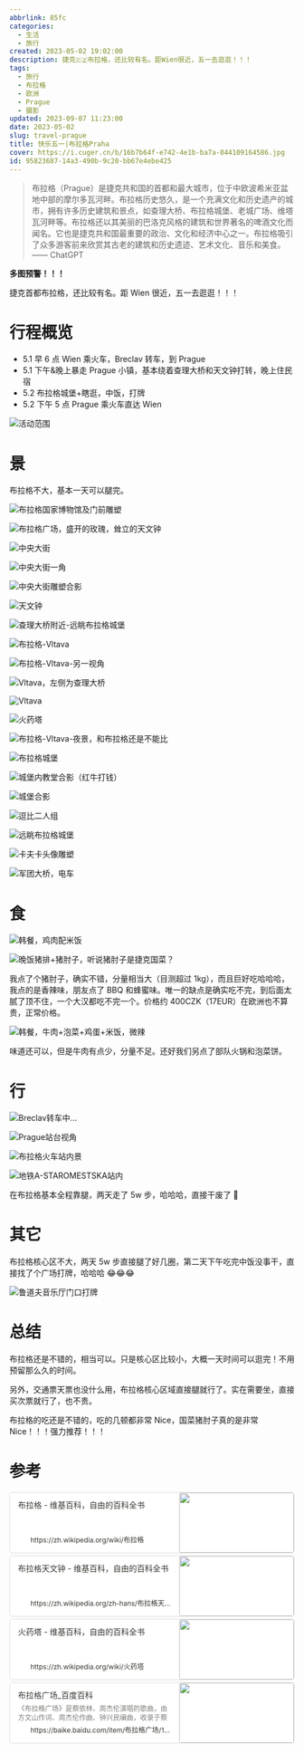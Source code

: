 ```yaml
---
abbrlink: 85fc
categories:
  - 生活
  - 旅行
created: 2023-05-02 19:02:00
description: 捷克🇨🇿布拉格，还比较有名。距Wien很近，五一去逛逛！！！
tags:
  - 旅行
  - 布拉格
  - 欧洲
  - Prague
  - 摄影
updated: 2023-09-07 11:23:00
date: 2023-05-02
slug: travel-prague
title: 快乐五一|布拉格Praha
cover: https://i.cuger.cn/b/16b7b64f-e742-4e1b-ba7a-044109164586.jpg
id: 95823687-14a3-490b-9c20-bb67e4ebe425
---
```


> 布拉格（Prague）是捷克共和国的首都和最大城市，位于中欧波希米亚盆地中部的摩尔多瓦河畔。布拉格历史悠久，是一个充满文化和历史遗产的城市，拥有许多历史建筑和景点，如查理大桥、布拉格城堡、老城广场、维塔瓦河畔等。布拉格还以其美丽的巴洛克风格的建筑和世界著名的啤酒文化而闻名。它也是捷克共和国最重要的政治、文化和经济中心之一。布拉格吸引了众多游客前来欣赏其古老的建筑和历史遗迹、艺术文化、音乐和美食。—— ChatGPT

**多图预警！！！**

捷克首都布拉格，还比较有名。距 Wien 很近，五一去逛逛！！！

# 行程概览

- 5.1 早 6 点 Wien 乘火车，Breclav 转车，到 Prague
- 5.1 下午&晚上暴走 Prague 小镇，基本绕着查理大桥和天文钟打转，晚上住民宿
- 5.2 布拉格城堡+瞎逛，中饭，打牌
- 5.2 下午 5 点 Prague 乘火车直达 Wien

![活动范围](https://i.cuger.cn/b/ebe886e7-0287-48aa-a29f-3cbfa1b21326.png)

# 景

布拉格不大，基本一天可以腿完。

![布拉格国家博物馆及门前雕塑](https://i.cuger.cn/b/c9b6060e-948e-4920-876c-1a3eb9abe18b.jpg)

![布拉格广场，盛开的玫瑰，耸立的天文钟](https://i.cuger.cn/b/01631802-643a-429c-b77b-1f8179f551d8.jpg)

![中央大街](https://i.cuger.cn/b/62435c41-705a-42ae-b326-9b361134c33e.jpg)

![中央大街一角](https://i.cuger.cn/b/dcf81e79-7673-4c6d-9ad2-b22ab908abbc.jpg)

![中央大街雕塑合影](https://i.cuger.cn/b/9a85c450-9f21-4f99-98cc-19e840cbccfd.jpg)

![天文钟](https://i.cuger.cn/b/06f49094-1d0d-400d-af84-eb565ed9d65f.jpg)

![查理大桥附近-远眺布拉格城堡](https://i.cuger.cn/b/591fe0ed-a454-4ab8-bb15-8bdf31be3ab8.jpg)

![布拉格-Vltava](https://i.cuger.cn/b/0aee1edd-9408-4897-adf4-5d36ab64ab7a.jpg)

![布拉格-Vltava-另一视角](https://i.cuger.cn/b/3724c4b6-73c8-4890-9db7-c4ebed5ab3cb.jpg)

![Vltava，左侧为查理大桥](https://i.cuger.cn/b/52d2400e-b956-42d6-896e-6c6e62d40205.jpg)

![Vltava](https://i.cuger.cn/b/dfd37877-f1a3-46cb-b97a-bc0deebfcae7.jpg)

![火药塔](https://i.cuger.cn/b/5720523d-e26c-419f-b414-c617fc42cee0.jpg)

![布拉格-Vltava-夜景，和布拉格还是不能比](https://i.cuger.cn/b/bf800cee-9c33-43b6-a971-8b3e3870d509.jpg)

![布拉格城堡](https://i.cuger.cn/b/21c72fef-da25-45dd-8072-5a0775eeff87.jpg)

![城堡内教堂合影（红牛打钱）](https://i.cuger.cn/b/12d7d7ef-6d4a-4662-8dcf-e2b4c944a0d0.jpg)

![城堡合影](https://i.cuger.cn/b/4891f3d1-559a-4291-9beb-16ad0d393f5c.jpg)

![逗比二人组](https://i.cuger.cn/b/714527b9-9df5-43b5-a69b-3f6a81510939.png)

![远眺布拉格城堡](https://i.cuger.cn/b/99dd459d-5c66-4ec5-ab21-071c747f60f5.jpg)

![卡夫卡头像雕塑](https://i.cuger.cn/b/66c77acd-4f6f-4f76-a75c-a37cbac1d6d6.jpg)

![军团大桥，电车](https://i.cuger.cn/b/409d7e8d-801e-442c-b825-404a30769f2c.jpg)

# 食

![韩餐，鸡肉配米饭](https://i.cuger.cn/b/09080008-11d0-43b3-afba-839df03673c2.jpg)

![晚饭猪排+猪肘子，听说猪肘子是捷克国菜？](https://i.cuger.cn/b/e4792927-f31b-4f7d-b4d5-563744364dd8.jpg)

我点了个猪肘子，确实不错，分量相当大（目测超过 1kg），而且巨好吃哈哈哈，我点的是香辣味，朋友点了 BBQ 和蜂蜜味。唯一的缺点是确实吃不完，到后面太腻了顶不住，一个大汉都吃不完一个。价格约 400CZK（17EUR）在欧洲也不算贵，正常价格。

![韩餐，牛肉+泡菜+鸡蛋+米饭，微辣](https://i.cuger.cn/b/52d3317d-a723-4c2b-aeaf-ff4c3079bd03.jpg)

味道还可以，但是牛肉有点少，分量不足。还好我们另点了部队火锅和泡菜饼。

# 行

![Breclav转车中…](https://i.cuger.cn/b/28ca5b55-605b-4be1-9cdf-49770e395d1a.jpg)

![Prague站台视角](https://i.cuger.cn/b/43b87b2d-e673-4978-a9d8-1ed92dc5c9a8.jpg)

![布拉格火车站内景](https://i.cuger.cn/b/e995846b-6489-4605-aef1-0b9d6eb70002.jpg)

![地铁A-STAROMESTSKA站内](https://i.cuger.cn/b/0e6e820b-04d7-4ece-8d97-34bd022d8d8c.jpg)

在布拉格基本全程靠腿，两天走了 5w 步，哈哈哈，直接干废了 🤣

# 其它

布拉格核心区不大，两天 5w 步直接腿了好几圈，第二天下午吃完中饭没事干，直接找了个广场打牌，哈哈哈 😂😂😂

![鲁道夫音乐厅门口打牌](https://i.cuger.cn/b/0576f070-60f5-47c8-ab31-e21a9f35267e.jpg)

# 总结

布拉格还是不错的，相当可以。只是核心区比较小，大概一天时间可以逛完！不用预留那么久的时间。

另外，交通票天票也没什么用，布拉格核心区域直接腿就行了。实在需要坐，直接买次票就行了，也不贵。

布拉格的吃还是不错的，吃的几顿都非常 Nice，国菜猪肘子真的是非常 Nice！！！强力推荐！！！

# 参考

<div style="width: 100%; margin-top: 4px; margin-bottom: 4px;"><div style="display: flex; background:white;border-radius:5px"><a href="https://zh.wikipedia.org/wiki/布拉格"target="_blank"rel="noopener noreferrer"style="display: flex; color: inherit; text-decoration: none; user-select: none; transition: background 20ms ease-in 0s; cursor: pointer; flex-grow: 1; min-width: 0px; flex-wrap: wrap-reverse; align-items: stretch; text-align: left; overflow: hidden; border: 1px solid rgba(55, 53, 47, 0.16); border-radius: 5px; position: relative; fill: inherit;"><div style="flex: 4 1 180px; padding: 12px 14px 14px; overflow: hidden; text-align: left;"><div style="font-size: 14px; line-height: 20px; color: rgb(55, 53, 47); white-space: nowrap; overflow: hidden; text-overflow: ellipsis; min-height: 24px; margin-bottom: 2px;">布拉格 - 维基百科，自由的百科全书</div><div style="font-size: 12px; line-height: 16px; color: rgba(55, 53, 47, 0.65); height: 32px; overflow: hidden;"></div><div style="display: flex; margin-top: 6px; height: 16px;"><img src="https://zh.wikipedia.org/static/favicon/wikipedia.ico"style="width: 16px; height: 16px; min-width: 16px; margin-right: 6px;"><div style="font-size: 12px; line-height: 16px; color: rgb(55, 53, 47); white-space: nowrap; overflow: hidden; text-overflow: ellipsis;">https://zh.wikipedia.org/wiki/布拉格</div></div></div><div style="flex: 1 1 180px; display: block; position: relative;"><div style="position: absolute; inset: 0px;"><div style="width: 100%; height: 100%;"><img src="https://upload.wikimedia.org/wikipedia/commons/thumb/c/c2/Prague_collage_2018.jpg/640px-Prague_collage_2018.jpg" referrerpolicy="no-referrer" style="display: block; object-fit: cover; border-radius: 3px; width: 100%; height: 100%;"></div></div></div></a></div></div>

<div style="width: 100%; margin-top: 4px; margin-bottom: 4px;"><div style="display: flex; background:white;border-radius:5px"><a href="https://zh.wikipedia.org/zh-hans/布拉格天文钟"target="_blank"rel="noopener noreferrer"style="display: flex; color: inherit; text-decoration: none; user-select: none; transition: background 20ms ease-in 0s; cursor: pointer; flex-grow: 1; min-width: 0px; flex-wrap: wrap-reverse; align-items: stretch; text-align: left; overflow: hidden; border: 1px solid rgba(55, 53, 47, 0.16); border-radius: 5px; position: relative; fill: inherit;"><div style="flex: 4 1 180px; padding: 12px 14px 14px; overflow: hidden; text-align: left;"><div style="font-size: 14px; line-height: 20px; color: rgb(55, 53, 47); white-space: nowrap; overflow: hidden; text-overflow: ellipsis; min-height: 24px; margin-bottom: 2px;">布拉格天文钟 - 维基百科，自由的百科全书</div><div style="font-size: 12px; line-height: 16px; color: rgba(55, 53, 47, 0.65); height: 32px; overflow: hidden;"></div><div style="display: flex; margin-top: 6px; height: 16px;"><img src="https://zh.wikipedia.org/static/favicon/wikipedia.ico"style="width: 16px; height: 16px; min-width: 16px; margin-right: 6px;"><div style="font-size: 12px; line-height: 16px; color: rgb(55, 53, 47); white-space: nowrap; overflow: hidden; text-overflow: ellipsis;">https://zh.wikipedia.org/zh-hans/布拉格天文钟</div></div></div><div style="flex: 1 1 180px; display: block; position: relative;"><div style="position: absolute; inset: 0px;"><div style="width: 100%; height: 100%;"><img src="https://upload.wikimedia.org/wikipedia/commons/thumb/3/37/Astronomical_Clock_%288341899828%29.jpg/640px-Astronomical_Clock_%288341899828%29.jpg" referrerpolicy="no-referrer" style="display: block; object-fit: cover; border-radius: 3px; width: 100%; height: 100%;"></div></div></div></a></div></div>

<div style="width: 100%; margin-top: 4px; margin-bottom: 4px;"><div style="display: flex; background:white;border-radius:5px"><a href="https://zh.wikipedia.org/wiki/火药塔"target="_blank"rel="noopener noreferrer"style="display: flex; color: inherit; text-decoration: none; user-select: none; transition: background 20ms ease-in 0s; cursor: pointer; flex-grow: 1; min-width: 0px; flex-wrap: wrap-reverse; align-items: stretch; text-align: left; overflow: hidden; border: 1px solid rgba(55, 53, 47, 0.16); border-radius: 5px; position: relative; fill: inherit;"><div style="flex: 4 1 180px; padding: 12px 14px 14px; overflow: hidden; text-align: left;"><div style="font-size: 14px; line-height: 20px; color: rgb(55, 53, 47); white-space: nowrap; overflow: hidden; text-overflow: ellipsis; min-height: 24px; margin-bottom: 2px;">火药塔 - 维基百科，自由的百科全书</div><div style="font-size: 12px; line-height: 16px; color: rgba(55, 53, 47, 0.65); height: 32px; overflow: hidden;"></div><div style="display: flex; margin-top: 6px; height: 16px;"><img src="https://zh.wikipedia.org/static/favicon/wikipedia.ico"style="width: 16px; height: 16px; min-width: 16px; margin-right: 6px;"><div style="font-size: 12px; line-height: 16px; color: rgb(55, 53, 47); white-space: nowrap; overflow: hidden; text-overflow: ellipsis;">https://zh.wikipedia.org/wiki/火药塔</div></div></div><div style="flex: 1 1 180px; display: block; position: relative;"><div style="position: absolute; inset: 0px;"><div style="width: 100%; height: 100%;"><img src="https://upload.wikimedia.org/wikipedia/commons/thumb/4/47/Prag_Pulverturm.jpg/640px-Prag_Pulverturm.jpg" referrerpolicy="no-referrer" style="display: block; object-fit: cover; border-radius: 3px; width: 100%; height: 100%;"></div></div></div></a></div></div>

<div style="width: 100%; margin-top: 4px; margin-bottom: 4px;"><div style="display: flex; background:white;border-radius:5px"><a href="https://baike.baidu.com/item/布拉格广场/13833354"target="_blank"rel="noopener noreferrer"style="display: flex; color: inherit; text-decoration: none; user-select: none; transition: background 20ms ease-in 0s; cursor: pointer; flex-grow: 1; min-width: 0px; flex-wrap: wrap-reverse; align-items: stretch; text-align: left; overflow: hidden; border: 1px solid rgba(55, 53, 47, 0.16); border-radius: 5px; position: relative; fill: inherit;"><div style="flex: 4 1 180px; padding: 12px 14px 14px; overflow: hidden; text-align: left;"><div style="font-size: 14px; line-height: 20px; color: rgb(55, 53, 47); white-space: nowrap; overflow: hidden; text-overflow: ellipsis; min-height: 24px; margin-bottom: 2px;">布拉格广场_百度百科</div><div style="font-size: 12px; line-height: 16px; color: rgba(55, 53, 47, 0.65); height: 32px; overflow: hidden;">《布拉格广场》是蔡依林、周杰伦演唱的歌曲，由方文山作词、周杰伦作曲、钟兴民编曲，收录于蔡依林2003年3月7日发行的专辑《看我72变》中。2004年5月，钟兴民在第15届台湾金曲奖颁奖典礼上凭借该曲获得“最佳编曲人奖”。</div><div style="display: flex; margin-top: 6px; height: 16px;"><img src="https://baike.baidu.com/favicon.ico"style="width: 16px; height: 16px; min-width: 16px; margin-right: 6px;"><div style="font-size: 12px; line-height: 16px; color: rgb(55, 53, 47); white-space: nowrap; overflow: hidden; text-overflow: ellipsis;">https://baike.baidu.com/item/布拉格广场/13833354</div></div></div><div style="flex: 1 1 180px; display: block; position: relative;"><div style="position: absolute; inset: 0px;"><div style="width: 100%; height: 100%;"><img src="https://bkimg.cdn.bcebos.com/smart/78310a55b319ebc4b745d529cf72d8fc1e178a82b87d-bkimg-process,v_1,rw_1,rh_1,pad_1,color_ffffff?x-bce-process=image/format,f_auto" referrerpolicy="no-referrer" style="display: block; object-fit: cover; border-radius: 3px; width: 100%; height: 100%;"></div></div></div></a></div></div>
